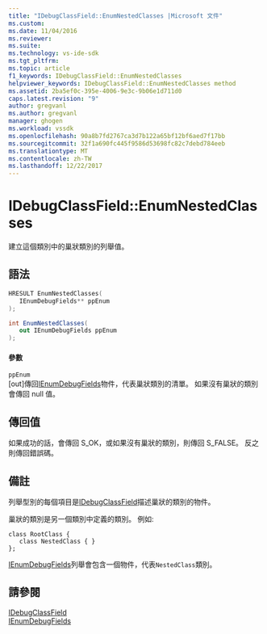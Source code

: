 ```yaml
---
title: "IDebugClassField::EnumNestedClasses |Microsoft 文件"
ms.custom: 
ms.date: 11/04/2016
ms.reviewer: 
ms.suite: 
ms.technology: vs-ide-sdk
ms.tgt_pltfrm: 
ms.topic: article
f1_keywords: IDebugClassField::EnumNestedClasses
helpviewer_keywords: IDebugClassField::EnumNestedClasses method
ms.assetid: 2ba5ef0c-395e-4006-9e3c-9b06e1d711d0
caps.latest.revision: "9"
author: gregvanl
ms.author: gregvanl
manager: ghogen
ms.workload: vssdk
ms.openlocfilehash: 90a8b7fd2767ca3d7b122a65bf12bf6aed7f17bb
ms.sourcegitcommit: 32f1a690fc445f9586d53698fc82c7debd784eeb
ms.translationtype: MT
ms.contentlocale: zh-TW
ms.lasthandoff: 12/22/2017
---
```

# <a name="idebugclassfieldenumnestedclasses"></a>IDebugClassField::EnumNestedClasses
建立這個類別中的巢狀類別的列舉值。  
  
## <a name="syntax"></a>語法  
  
```cpp  
HRESULT EnumNestedClasses(   
   IEnumDebugFields** ppEnum  
);  
```  
  
```csharp  
int EnumNestedClasses(  
   out IEnumDebugFields ppEnum  
);  
```  
  
#### <a name="parameters"></a>參數  
 `ppEnum`  
 [out]傳回[IEnumDebugFields](../../../extensibility/debugger/reference/ienumdebugfields.md)物件，代表巢狀類別的清單。 如果沒有巢狀的類別會傳回 null 值。  
  
## <a name="return-value"></a>傳回值  
 如果成功的話，會傳回 S_OK，或如果沒有巢狀的類別，則傳回 S_FALSE。 反之則傳回錯誤碼。  
  
## <a name="remarks"></a>備註  
 列舉型別的每個項目是[IDebugClassField](../../../extensibility/debugger/reference/idebugclassfield.md)描述巢狀的類別的物件。  
  
 巢狀的類別是另一個類別中定義的類別。 例如:   
  
```  
class RootClass {  
   class NestedClass { }  
};  
```  
  
 [IEnumDebugFields](../../../extensibility/debugger/reference/ienumdebugfields.md)列舉會包含一個物件，代表`NestedClass`類別。  
  
## <a name="see-also"></a>請參閱  
 [IDebugClassField](../../../extensibility/debugger/reference/idebugclassfield.md)   
 [IEnumDebugFields](../../../extensibility/debugger/reference/ienumdebugfields.md)